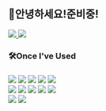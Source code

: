 <!--header-->
<h2>👋안녕하세요!준비중!</h2>
<!--
  <div align="left">
    <img src="https://capsule-render.vercel.app/api?type=transparent&color=auto&height=200&section=header&text=Denma5319&fontSize=90"/>
  </div>
-->

<!--body-->
<div align="left">
  <a href="https://lead-line-872.notion.site/Study-323474e56358421798b46f82cc8ac1c7?pvs=4" target="_blank">
    <img src="https://img.shields.io/badge/notion study-000000?style=flat&logo=notion&logoColor=white">
  </a>
  
  <a href="mailto:firetrap5319@gmail.com" target="_blank">
    <img src="https://img.shields.io/badge/firetrap5319@gmail.com-EA4335?style=flat&logo=Gmail&logoColor=white">
  </a>


  <h3>🛠Once I've Used<h3>
  <!--front-->
  <div>
    <img src="https://img.shields.io/badge/HTML-E34F26?style=flat&logo=HTML5&logoColor=white"/>
    <img src="https://img.shields.io/badge/CSS-1572B6?style=flat&logo=CSS3&logoColor=white"/>
    <img src="https://img.shields.io/badge/bootstrap-7952B3?style=flat&logo=bootstrap&logoColor=white">
    <img src="https://img.shields.io/badge/Javascript-F7DF1E?style=flat&logo=JavaScript&logoColor=white"/>
    <img src="https://img.shields.io/badge/jQuery-0769AD?style=flat&logo=jQuery&logoColor=white"/>
  </div>
  <!--back-->
  <div>
    <img src="https://img.shields.io/badge/JAVA-007396?style=flat&logo=java&logoColor=white">
    <img src="https://img.shields.io/badge/Spring Boot-6DB33F?style=flat&logo=Spring Boot&logoColor=white"/>
    <img src="https://img.shields.io/badge/MariaDB-003545?style=flat&logo=MariaDB&logoColor=white"/>
    <img src="https://img.shields.io/badge/Mybatis-0467D?style=flat&logo=Mybatis&logoColor=white"/>
    <img src="https://img.shields.io/badge/Gradle-02303A?style=flat&logo=Gradle&logoColor=white"/>
  </div>
  <!--tool-->
  <div>
    <img src="https://img.shields.io/badge/Git-F05032?style=flat&logo=GIT&logoColor=white"/>
    <img src="https://img.shields.io/badge/Slack-4A154B?style=flat&logo=Slack&logoColor=white"/>
  </div>
</div>


<!--
**SeungBeom59/SeungBeom59** is a ✨ _special_ ✨ repository because its `README.md` (this file) appears on your GitHub profile.

Here are some ideas to get you started:

- 🔭 I’m currently working on ...
- 🌱 I’m currently learning ...
- 👯 I’m looking to collaborate on ...
- 🤔 I’m looking for help with ...
- 💬 Ask me about ...
- 📫 How to reach me: ...
- 😄 Pronouns: ...
- ⚡ Fun fact: ...
-->
